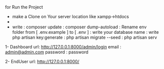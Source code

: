 for Run the Project

- make a Clone on Your server location like xampp->htdocs
- 
- write : composer update
        : composer dump-autoload
        : Rename env folder from  [ .env.example ] to [ .env ] 
        : write your database name 
        : write php artisan key:generate 
        :       php artisan migrate --seed
        :       php artisan serv
        
1- Dashboard url: http://127.0.0.1:8000/admin/login
    email       : admin@admin.com
    password    : password
    
2- EndUser url: http://127.0.0.1:8000/
